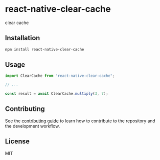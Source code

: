 # react-native-clear-cache

clear cache

## Installation

```sh
npm install react-native-clear-cache
```

## Usage

```js
import ClearCache from "react-native-clear-cache";

// ...

const result = await ClearCache.multiply(3, 7);
```

## Contributing

See the [contributing guide](CONTRIBUTING.md) to learn how to contribute to the repository and the development workflow.

## License

MIT
